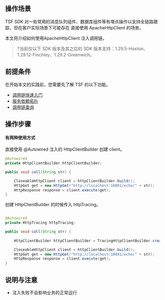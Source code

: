 ## 操作场景

TSF SDK 对一些常用的消息队列组件、数据库组件等有埋点操作以支持全链路跟踪，但在客户实际场景下可能存在 直接使用 ApacheHttpClient 的场景。

本文将介绍如何使用ApacheHttpClient 注入调用链。




>?当前仅以下 SDK 版本及其之后的 SDK 版本支持：1.29.5-Hoxton、1.29.12-Finchley、1.29.2-Greenwich。


## 前提条件

在开始本文的实践前，您需要先了解 TSF 的以下功能。

- [调用链快速入门](https://cloud.tencent.com/document/product/649/16622)
- [服务依赖拓扑](https://cloud.tencent.com/document/product/649/15544)
- [调用链查询](https://cloud.tencent.com/document/product/649/13688)



## 操作步骤

#### 有两种使用方式

直接使用 @Autowired 注入的 HttpClientBuilder 创建 client。
```java
@Autowired 
private HttpClientBuilder httpClientBuilder;

public void call(String str) {

    CloseableHttpClient client = httpClientBuilder.build();
    HttpGet get = new HttpGet("http://localhost:18081/echo/" + str);
    HttpResponse response = client.execute(get);
}

```

创建 HttpClientBuilder 的时候传入 httpTracing。

```java

@Autowired
private HttpTracing httpTracing;

public void call(String str) {
    
    HttpClientBuilder httpClientBuilder = TracingHttpClientBuilder.create(httpTracing);

    CloseableHttpClient client = httpClientBuilder.build();
    HttpGet get = new HttpGet("http://localhost:18081/echo/" + str);
    HttpResponse response = client.execute(get);
}
```


## 说明与注意

- 注入失败不会影响业务的正常运行
